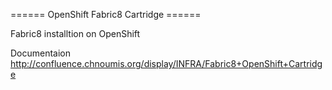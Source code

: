 ====== OpenShift Fabric8 Cartridge ======
 
Fabric8 installtion on OpenShift

Documentaion
http://confluence.chnoumis.org/display/INFRA/Fabric8+OpenShift+Cartridge
